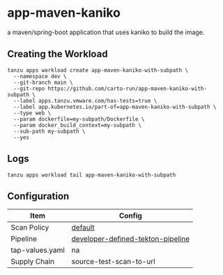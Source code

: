 # app-maven-kaniko

a maven/spring-boot application that uses kaniko to build the image.

## Creating the Workload

```
tanzu apps workload create app-maven-kaniko-with-subpath \
  --namespace dev \
  --git-branch main \
  --git-repo https://github.com/carto-run/app-maven-kaniko-with-subpath \
  --label apps.tanzu.vmware.com/has-tests=true \
  --label app.kubernetes.io/part-of=app-maven-kaniko-with-subpath \
  --type web \
  --param dockerfile=my-subpath/Dockerfile \
  --param docker_build_context=my-subpath \
  --sub-path my-subpath \
  --yes
```

## Logs

```
tanzu apps workload tail app-maven-kaniko-with-subpath
```

## Configuration

| Item            | Config                                                                                |
| --------------- | ------------------------------------------------------------------------------------- |
| Scan Policy     | [default](resources/scan-policy.yaml)                                                 |
| Pipeline        | [developer-defined-tekton-pipeline](resources/developer-defined-tekton-pipeline.yaml) |
| tap-values.yaml | na                                                                                    |
| Supply Chain    | source-test-scan-to-url                                                               |

